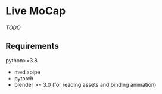 # Live MoCap

*TODO*

## Requirements

python>=3.8

* mediapipe
* pytorch
* blender >= 3.0 (for reading assets and binding animation)
